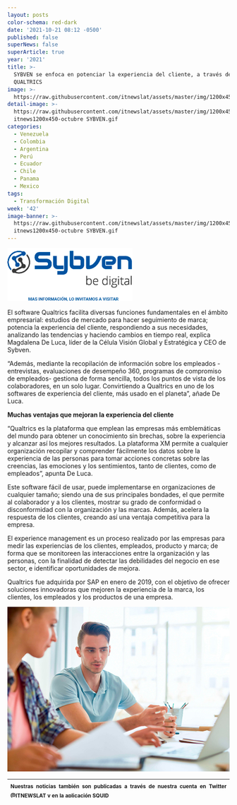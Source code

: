 ```yaml
---
layout: posts
color-schema: red-dark
date: '2021-10-21 08:12 -0500'
published: false
superNews: false
superArticle: true
year: '2021'
title: >-
  SYBVEN se enfoca en potenciar la experiencia del cliente, a través de
  QUALTRICS
image: >-
  https://raw.githubusercontent.com/itnewslat/assets/master/img/1200x450/Banner-Sybase-Largo.jpg
detail-image: >-
  https://raw.githubusercontent.com/itnewslat/assets/master/img/1200x450/banner
  itnews1200x450-octubre SYBVEN.gif
categories:
  - Venezuela
  - Colombia
  - Argentina
  - Perú
  - Ecuador
  - Chile
  - Panama
  - Mexico
tags:
  - Transformación Digital
week: '42'
image-banner: >-
  https://raw.githubusercontent.com/itnewslat/assets/master/img/1200x450/banner
  itnews1200x450-octubre SYBVEN.gif
---
```

<a href="https://bit.ly/3xqoHtI"><img class="aligncenter" src="https://raw.githubusercontent.com/itnewslat/assets/master/img/300x300/Banner-Sybase.jpg" alt="Mas información sobre SYBVEN, Aquí" width="284" height="120" /></a>

El software Qualtrics facilita diversas funciones fundamentales en el ámbito empresarial: estudios de mercado para hacer seguimiento de marca; potencia la experiencia del cliente, respondiendo a sus necesidades, analizando las tendencias y haciendo cambios en tiempo real, explica Magdalena De Luca, líder de la Célula Visión Global y Estratégica y CEO de Sybven.

“Además, mediante la recopilación de información sobre los empleados -entrevistas, evaluaciones de desempeño 360, programas de compromiso de empleados- gestiona de forma sencilla, todos los puntos de vista de los colaboradores, en un solo lugar. Convirtiendo a Qualtrics en uno de los softwares de experiencia del cliente, más usado en el planeta”, añade De Luca.

**Muchas ventajas que mejoran la experiencia del cliente**

“Qualtrics es la plataforma que emplean las empresas más emblemáticas del mundo para obtener un conocimiento sin brechas, sobre la experiencia y alcanzar así los mejores resultados. La plataforma XM permite a cualquier organización recopilar y comprender fácilmente los datos sobre la experiencia de las personas para tomar acciones concretas sobre las creencias, las emociones y los sentimientos, tanto de clientes, como de empleados”, apunta De Luca.

Este software fácil de usar, puede implementarse en organizaciones de cualquier tamaño; siendo una de sus principales bondades, el que permite al colaborador y a los clientes, mostrar su grado de conformidad o disconformidad con la organización y las marcas. Además, acelera la respuesta de los clientes, creando así una ventaja competitiva para la empresa.

El experience management es un proceso realizado por las empresas para medir las experiencias de los clientes, empleados, producto y marca; de forma que se monitoreen las interacciones entre la organización y las personas, con la finalidad de detectar las debilidades del negocio en ese sector, e identificar oportunidades de mejora. 

Qualtrics fue adquirida por SAP en enero de 2019, con el objetivo de ofrecer soluciones innovadoras que mejoren la experiencia de la marca, los clientes, los empleados y los productos de una empresa. 

![](https://raw.githubusercontent.com/itnewslat/assets/master/img/540x320/imagen-sybven.jpg)

<table style="height: 42px;" width="569">
<tbody>
<tr>
<td style="text-align: justify;"><sub><strong>Nuestras noticias también son publicadas a través de nuestra cuenta en Twitter <a href="https://twitter.com/itnewslat?lang=es">@ITNEWSLAT</a> y en la aplicación <a href="https://squidapp.co/en/">SQUID</a></strong></sub></td>
</tr>
</tbody>
</table>
